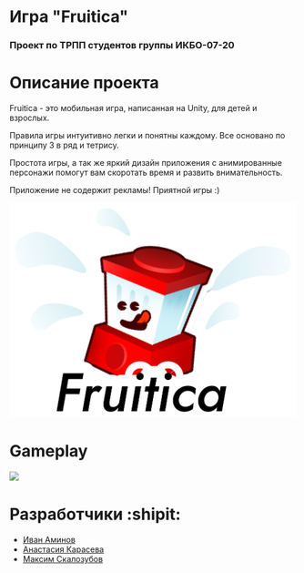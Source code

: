# Игра "Fruitica" 
### Проект по ТРПП студентов группы ИКБО-07-20
# Описание проекта
  
  Fruitica - это мобильная игра, написанная на Unity, для детей и взрослых.
  
  Правила игры интуитивно легки и понятны каждому. Все основано по принципу 3 в ряд и тетрису. 
  
  Простота игры, а так же яркий дизайн приложения с анимированные персонажи помогут вам скоротать время и развить внимательность.
  
  Приложение не содержит рекламы! Приятной игры :)
  
  ![](https://github.com/Stulk3/Fruitica/blob/main/Assets/Sprites/UI/logo.png?raw=true)
 

# Gameplay
   ![](https://user-images.githubusercontent.com/33595233/169300869-d8827563-000d-4a69-a4c2-68aaf5f4e2c9.gif?raw=true)


# Разработчики :shipit:
+ [Иван Аминов](https://github.com/Stulk3)
+ [Анастасия Карасева](https://github.com/karasik0401)
+ [Максим Скалозубов](https://github.com/mmjax)




